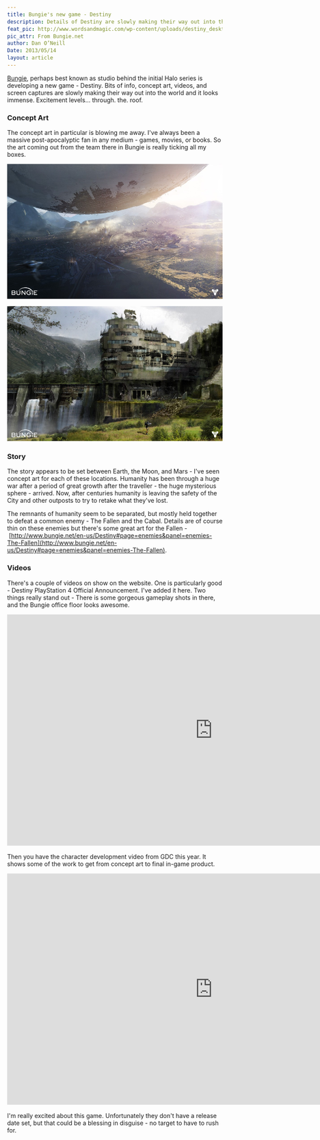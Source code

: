 ```yaml
---
title: Bungie's new game - Destiny
description: Details of Destiny are slowly making their way out into the world and it looks immense.
feat_pic: http://www.wordsandmagic.com/wp-content/uploads/destiny_desktop.jpg
pic_attr: From Bungie.net
author: Dan O’Neill
Date: 2013/05/14
layout: article
---
```


[Bungie](http://www.bungie.net/), perhaps best known as studio behind the initial Halo series is developing a new game - Destiny. Bits of info, concept art, videos, and screen captures are slowly making their way out into the world and it looks immense. Excitement levels... through. the. roof. 

### Concept Art

The concept art in particular is blowing me away. I've always been a massive post-apocalyptic fan in any medium - games, movies, or books. So the art coming out from the team there in Bungie is really ticking all my boxes. 

![The traveler sits low over the City.](/wp-content/uploads/travelers_vale_desktop-960x600.jpg)

![The wilderness beyond the walls of the City](/wp-content/uploads/ghost_town_desktop-960x600.jpg)

### Story

The story appears to be set between Earth, the Moon, and Mars - I've seen concept art for each of these locations. Humanity has been through a huge war after a period of great growth after the traveller - the huge mysterious sphere - arrived. Now, after centuries humanity is leaving the safety of the City and other outposts to try to retake what they've lost. 

The remnants of humanity seem to be separated, but mostly held together to defeat a common enemy - The Fallen and the Cabal. Details are of course thin on these enemies but there's some great art for the Fallen - [http://www.bungie.net/en-us/Destiny#page=enemies&panel=enemies-The-Fallen](http://www.bungie.net/en-us/Destiny#page=enemies&panel=enemies-The-Fallen). 

### Videos

There's a couple of videos on show on the website. One is particularly good - Destiny PlayStation 4 Official Announcement. I've added it here. Two things really stand out - There is some gorgeous gameplay shots in there, and the Bungie office floor looks awesome.

<iframe src="https://www.youtube.com/embed/6kJkiwDeWqQ" height="540" width="960" allowfullscreen="" frameborder="0"></iframe>

Then you have the character development video from GDC this year. It shows some of the work to get from concept art to final in-game product.

<iframe src="https://www.youtube.com/embed/bOcioqwN2Hc" height="540" width="960" allowfullscreen="" frameborder="0"></iframe>

I'm really excited about this game. Unfortunately they don't have a release date set, but that could be a blessing in disguise - no target to have to rush for.
